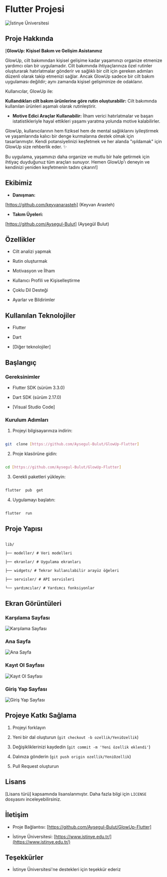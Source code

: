
# Flutter Projesi

![İstinye Üniversitesi](https://www.unitededucation.com/linklogoch/istinye-university-logo.png)

## Proje Hakkında

[**GlowUp: Kişisel Bakım ve Gelişim Asistanınız**

GlowUp, cilt bakımından kişisel gelişime kadar yaşamınızı organize etmenize yardımcı olan bir uygulamadır. Cilt bakımında ihtiyaçlarınıza özel rutinler oluşturarak hatırlatmalar gönderir ve sağlıklı bir cilt için gereken adımları düzenli olarak takip etmenizi sağlar. Ancak GlowUp sadece bir cilt bakım uygulaması değildir; aynı zamanda kişisel gelişiminize de odaklanır.  

Kullanıcılar, GlowUp ile:  

 **Kullandıkları cilt bakım ürünlerine göre rutin oluşturabilir:** Cilt bakımında kullanılan ürünleri aşamalı olarak rutinleştirir. 

- **Motive Edici Araçlar Kullanabilir:** İlham verici hatırlatmalar ve başarı istatistikleriyle hayal ettikleri yaşamı yaratma yolunda motive kalabilirler.  

GlowUp, kullanıcılarının hem fiziksel hem de mental sağlıklarını iyileştirmek ve yaşamlarında kalıcı bir denge kurmalarına destek olmak için tasarlanmıştır. Kendi potansiyelinizi keşfetmek ve her alanda "ışıldamak" için GlowUp size rehberlik eder. ✨  

Bu uygulama, yaşamınızı daha organize ve mutlu bir hale getirmek için ihtiyaç duyduğunuz tüm araçları sunuyor. Hemen GlowUp'ı deneyin ve kendinizi yeniden keşfetmenin tadını çıkarın!]

## Ekibimiz

-  **Danışman:**  

[https://github.com/keyvanarasteh] (Keyvan Arasteh)


-  **Takım Üyeleri:**

[https://github.com/Aysegul-Bulut] (Ayşegül Bulut)


## Özellikler

- Cilt analizi yapmak

- Rutin oluşturmak

- Motivasyon ve İlham

- Kullanıcı Profili ve Kişiselleştirme

- Çoklu Dil Desteği

- Ayarlar ve Bildirimler

## Kullanılan Teknolojiler

- Flutter

- Dart

- [Diğer teknolojiler]

  

## Başlangıç

  

### Gereksinimler

- Flutter SDK (sürüm 3.3.0)

- Dart SDK (sürüm 2.17.0)

- [Visual Studio Code]

  

### Kurulum Adımları

1. Projeyi bilgisayarınıza indirin:

```bash

git  clone [https://github.com/Aysegul-Bulut/GlowUp-Flutter]

```

  

2. Proje klasörüne gidin:

```bash

cd [https://github.com/Aysegul-Bulut/GlowUp-Flutter]

```

  

3. Gerekli paketleri yükleyin:

```bash

flutter  pub  get

```

  

4. Uygulamayı başlatın:

```bash

flutter  run

```

  

## Proje Yapısı

```

lib/

├── modeller/ # Veri modelleri

├── ekranlar/ # Uygulama ekranları

├── widgets/ # Tekrar kullanılabilir arayüz öğeleri

├── servisler/ # API servisleri

└── yardımcılar/ # Yardımcı fonksiyonlar

```


## Ekran Görüntüleri

### Karşılama Sayfası
![Karşılama Sayfası](./assets/screenshots/welcome.png)

### Ana Sayfa
![Ana Sayfa](./assets/screenshots/home.png)

### Kayıt Ol Sayfası
![Kayıt Ol Sayfası](./assets/screenshots/register.png)
  
### Giriş Yap Sayfası
![Giriş Yap Sayfası](./assets/screenshots/login.png)


## Projeye Katkı Sağlama

1. Projeyi forklayın

2. Yeni bir dal oluşturun (`git checkout -b ozellik/YeniOzellik`)

3. Değişikliklerinizi kaydedin (`git commit -m 'Yeni özellik eklendi'`)

4. Dalınıza gönderin (`git push origin ozellik/YeniOzellik`)

5. Pull Request oluşturun


## Lisans

[Lisans türü] kapsamında lisanslanmıştır. Daha fazla bilgi için `LICENSE` dosyasını inceleyebilirsiniz.


## İletişim

- Proje Bağlantısı: [https://github.com/Aysegul-Bulut/GlowUp-Flutter]

- İstinye Üniversitesi: [https://www.istinye.edu.tr/](https://www.istinye.edu.tr/)


## Teşekkürler

- İstinye Üniversitesi'ne destekleri için teşekkür ederiz
